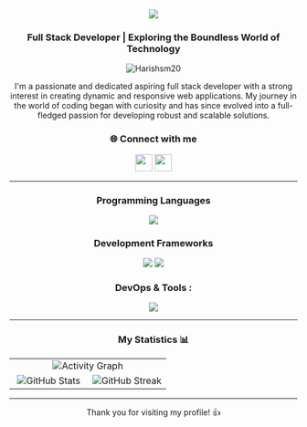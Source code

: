 <div align="center">
    <img align="center" src="https://readme-typing-svg.demolab.com?font=Righteous&size=35&duration=3500&pause=500&center=true&vCenter=true&width=435&lines=Hi%2C+There%F0%9F%91%8B;I'm+Harish" />
</div>

<h3 align="center">Full Stack Developer | Exploring the Boundless World of Technology</h3>
<p align="center"><img src="https://komarev.com/ghpvc/?username=Harishsm20&label=Profile%20views&color=0D1117&bg_color=7F3FBF&style=flat" alt="Harishsm20" /></p>

<div align="center">
I'm a passionate and dedicated aspiring full stack developer with a strong interest in creating dynamic and responsive web applications. My journey in the world of coding began with curiosity and has since evolved into a full-fledged passion for developing robust and scalable solutions.
</div>

<h3 align="center">🌐 Connect with me</h3>
<div align="center">
<!--   <a href="https://harish-portfolio.netlify.app/" target="_blank"><img src="https://skillicons.dev/icons?i=processing" width="33" /></a> -->
  <a href="mailto:harishsm2889@gmail.com" ><img src="https://skillicons.dev/icons?i=gmail&theme=light" width="30" /></a>
  <a href="https://www.linkedin.com/in/harish-s-m-033273268/" target="_blank"><img src="https://skillicons.dev/icons?i=linkedin" width="30" /></a>
</div>

---

<h3 align="center"> Programming Languages </h3>
<div align="center">
  <img src="https://skillicons.dev/icons?i=c,java,python,javascript" />
</div>

<h3 align="center"> Development Frameworks</h3>
<div align="center">
  <img src="https://skillicons.dev/icons?i=html,css,javascript,react,tailwind,scss,bootstrap" />
  <img src="https://skillicons.dev/icons?i=nodejs,express,mongodb,postman" />
</div>

<h3 align="center"> DevOps & Tools :</h3>
<div align="center">
  <img src="https://skillicons.dev/icons?i=git,github,docker,vscode" />
</div>

---

<h3 align="center">My Statistics 📊</h3>
<p align="center">
<table align="center">
<tr>
<td colspan="2" align="center">

  <img src="https://github-readme-activity-graph.vercel.app/graph?username=Harishsm20&custom_title=Harishsm20%27s%20GitHub%20Activity%20Graph&bg_color=0D1117&color=7F3FBF&line=7F3FBF&point=7F3FBF&area_color=FFFFFF&title_color=FFFFFF&area=true" alt="Activity Graph" />

</td>
</tr>
<tr>
<td width="50%" align="center">

  <img src="https://github-readme-stats.vercel.app/api?username=Harishsm20&theme=dark&show_icons=true&count_private=true" alt="GitHub Stats" />

</td>
<td width="50%" align="center">

  <img title="🔥 Get streak stats for your profile at git.io/streak-stats" alt="GitHub Streak" src="https://github-readme-streak-stats.herokuapp.com/?user=Harishsm20&theme=dark&hide_border=false" />

</td>
</tr>
</table>
</p>

---

<div align="center">Thank you for visiting my profile! 👍</div>
